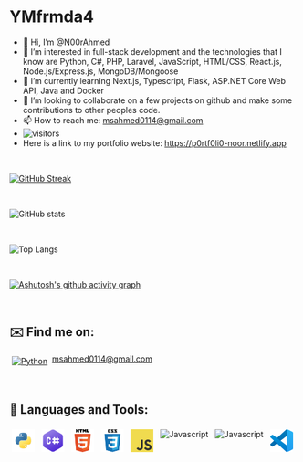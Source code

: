 # YMfrmda4

- 👋 Hi, I’m @N00rAhmed
- 👀 I’m interested in full-stack development and the technologies that I know are Python, C#, PHP, Laravel, JavaScript, HTML/CSS, React.js, Node.js/Express.js, MongoDB/Mongoose
- 🌱 I’m currently learning Next.js, Typescript, Flask, ASP.NET Core Web API, Java and Docker
- 💞️ I’m looking to collaborate on a few projects on github and make some contributions to other peoples code.
- 📫 How to reach me: msahmed0114@gmail.com
- ![visitors](https://visitor-badge.laobi.icu/badge?page_id=G4ryaqaan)
- Here is a link to my portfolio website: https://p0rtf0li0-noor.netlify.app
<br/>

[![GitHub Streak](https://github-readme-streak-stats.vercel.kevinazemi.com?user=G4ryaqaan&theme=tokyonight)](https://git.io/streak-stats)

<br/>

![GitHub stats](https://github-readme-stats.vercel.app/api?username=G4ryaqaan&show_icons=true&theme=tokyonight)

<br/>

![Top Langs](https://github-readme-stats.vercel.app/api/top-langs/?username=G4ryaqaan&theme=tokyonight)

<br/>

[![Ashutosh's github activity graph](https://github-readme-activity-graph.vercel.app/graph?username=G4ryaqaan&theme=tokyo-night)](https://github.com/G4ryaqaan/github-readme-activity-graph)

<br/>

## ✉️ Find me on:

<p align="left">
 <a href="https://linkedin.com/in/doc004" target="_blank" rel="noopener noreferrer"> <img src="https://www.logo.wine/a/logo/LinkedIn/LinkedIn-Wordmark-White-Dark-Background-Logo.wine.svg" alt="Python" height="40" style="vertical-align:top; margin:4px"></a>
 <a href="mailto:msahmed0114@gmail.com"> msahmed0114@gmail.com </a>
</p>

<br />

## 🧰 Languages and Tools:
<p align="left">

<img src="https://raw.githubusercontent.com/github/explore/80688e429a7d4ef2fca1e82350fe8e3517d3494d/topics/python/python.png" alt="Python" height="40" style="vertical-align:top; margin:4px">
<img src="https://raw.githubusercontent.com/github/explore/80688e429a7d4ef2fca1e82350fe8e3517d3494d/topics/csharp/csharp.png" alt="csharp" height="40" style="vertical-align:top; margin:4px">
<img src="https://raw.githubusercontent.com/github/explore/80688e429a7d4ef2fca1e82350fe8e3517d3494d/topics/html/html.png" alt="html" height="40" style="vertical-align:top; margin:4px">
<img src="https://raw.githubusercontent.com/github/explore/80688e429a7d4ef2fca1e82350fe8e3517d3494d/topics/css/css.png" alt="html" height="40" style="vertical-align:top; margin:4px">
<img src="https://raw.githubusercontent.com/github/explore/80688e429a7d4ef2fca1e82350fe8e3517d3494d/topics/javascript/javascript.png" alt="Javascript" height="40" style="vertical-align:top; margin:4px">
<img src="https://cdn.worldvectorlogo.com/logos/react-1.svg" alt="Javascript" height="40" style="vertical-align:top; margin:4px">
<img src="https://res.cloudinary.com/startup-grind/image/upload/c_fill,dpr_2,f_auto,g_center,q_auto:good/v1/gcs/platform-data-mongodb/events/mon.png" alt="Javascript" height="40" style="vertical-align:top; margin:4px">                                                                                                                                
<img src="https://raw.githubusercontent.com/github/explore/80688e429a7d4ef2fca1e82350fe8e3517d3494d/topics/visual-studio-code/visual-studio-code.png" alt="VS Code" height="40" style="vertical-align:top; margin:4px">
</p>

<!---
N00rAhmed/N00rAhmed is a ✨ special ✨ repository because its `README.md` (this file) appears on your GitHub profile.
You can click the Preview link to take a look at your changes.
--->
